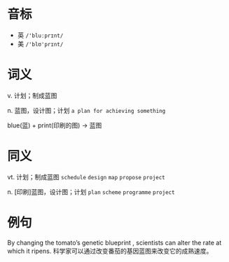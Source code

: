 # 音标

- 英 `/'bluːprɪnt/`
- 美 `/'blʊ'prɪnt/`

# 词义

v. 计划；制成蓝图


n. 蓝图，设计图；计划
`a plan for achieving something`



blue(蓝) + print(印刷的图) → 蓝图

# 同义

vt. 计划；制成蓝图
`schedule` `design` `map` `propose` `project`

n. [印刷]蓝图，设计图；计划
`plan` `scheme` `programme` `project`

# 例句

By changing the tomato’s genetic blueprint , scientists can alter the rate at which it ripens.
科学家可以通过改变番茄的基因蓝图来改变它的成熟速度。


